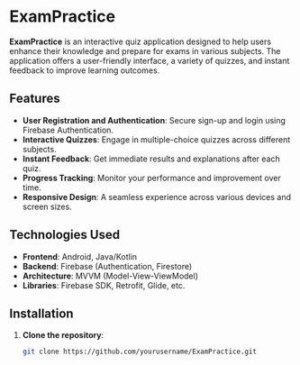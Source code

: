 # ExamPractice

**ExamPractice** is an interactive quiz application designed to help users enhance their knowledge and prepare for exams in various subjects. The application offers a user-friendly interface, a variety of quizzes, and instant feedback to improve learning outcomes.

## Features

- **User Registration and Authentication**: Secure sign-up and login using Firebase Authentication.
- **Interactive Quizzes**: Engage in multiple-choice quizzes across different subjects.
- **Instant Feedback**: Get immediate results and explanations after each quiz.
- **Progress Tracking**: Monitor your performance and improvement over time.
- **Responsive Design**: A seamless experience across various devices and screen sizes.

## Technologies Used

- **Frontend**: Android, Java/Kotlin
- **Backend**: Firebase (Authentication, Firestore)
- **Architecture**: MVVM (Model-View-ViewModel)
- **Libraries**: Firebase SDK, Retrofit, Glide, etc.

## Installation

1. **Clone the repository**:
   ```bash
   git clone https://github.com/yourusername/ExamPractice.git

